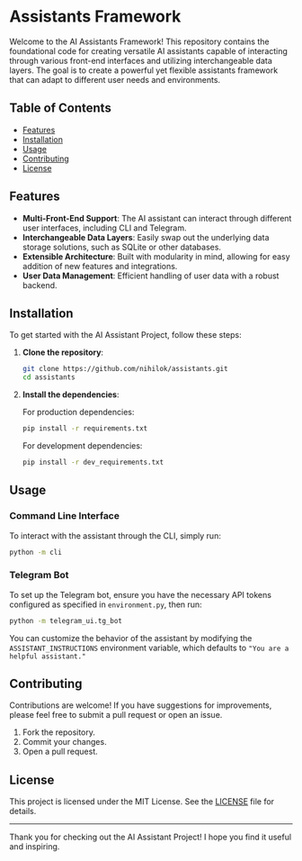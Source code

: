 # Assistants Framework

Welcome to the AI Assistants Framework! This repository contains the foundational code for creating versatile AI assistants capable of interacting through various front-end interfaces and utilizing interchangeable data layers. The goal is to create a powerful yet flexible assistants framework that can adapt to different user needs and environments.

## Table of Contents

- [Features](#features)
- [Installation](#installation)
- [Usage](#usage)
- [Contributing](#contributing)
- [License](#license)

## Features

- **Multi-Front-End Support**: The AI assistant can interact through different user interfaces, including CLI and Telegram.
- **Interchangeable Data Layers**: Easily swap out the underlying data storage solutions, such as SQLite or other databases.
- **Extensible Architecture**: Built with modularity in mind, allowing for easy addition of new features and integrations.
- **User Data Management**: Efficient handling of user data with a robust backend.

## Installation

To get started with the AI Assistant Project, follow these steps:

1. **Clone the repository**:

   ```bash
   git clone https://github.com/nihilok/assistants.git
   cd assistants
   ```

2. **Install the dependencies**:

   For production dependencies:

   ```bash
   pip install -r requirements.txt
   ```

   For development dependencies:

   ```bash
   pip install -r dev_requirements.txt
   ```

## Usage

### Command Line Interface

To interact with the assistant through the CLI, simply run:

```bash
python -m cli
```

### Telegram Bot

To set up the Telegram bot, ensure you have the necessary API tokens configured as specified in `environment.py`, then run:

```bash
python -m telegram_ui.tg_bot
```

You can customize the behavior of the assistant by modifying the `ASSISTANT_INSTRUCTIONS` environment variable, which defaults to `"You are a helpful assistant."`

## Contributing

Contributions are welcome! If you have suggestions for improvements, please feel free to submit a pull request or open an issue.

1. Fork the repository.
2. Commit your changes.
3. Open a pull request.

## License

This project is licensed under the MIT License. See the [LICENSE](LICENSE) file for details.

---

Thank you for checking out the AI Assistant Project! I hope you find it useful and inspiring.
